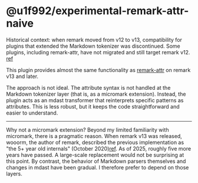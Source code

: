 # @u1f992/experimental-remark-attr-naive

Historical context: when remark moved from v12 to v13, compatibility for plugins that extended the Markdown tokenizer was discontinued. Some plugins, including remark-attr, have not migrated and still target remark v12. [ref](https://github.com/arobase-che/remark-attr/issues/22)

This plugin provides almost the same functionality as [remark-attr](https://github.com/arobase-che/remark-attr) on remark v13 and later.

The approach is not ideal. The attribute syntax is not handled at the Markdown tokenizer layer (that is, as a micromark extension). Instead, the plugin acts as an mdast transformer that reinterprets specific patterns as attributes. This is less robust, but it keeps the code straightforward and easier to understand.

---

Why not a micromark extension? Beyond my limited familiarity with micromark, there is a pragmatic reason. When remark v13 was released, wooorm, the author of remark, described the previous implementation as "the 5+ year old internals" (October 2020)[ref](https://github.com/remarkjs/remark/releases/tag/13.0.0). As of 2025, roughly five more years have passed. A large-scale replacement would not be surprising at this point. By contrast, the behavior of Markdown parsers themselves and changes in mdast have been gradual. I therefore prefer to depend on those layers.

<!--
メモ
remark v13に対応させる

remark v13に対応するremark-parseはv9
remark v13が使っているunifiedはv9
remark-parseが@types/mdast v3に依存していて、@types/mdastは@types/unist v2に依存している
@types/unist v2に依存しているunist-util-visitはv4まで

remark v13でremark-gfmとremark-footnotesが切り出された
remark-gfm v2はunified v10に依存している　内部でunified v10を使っているだけならどうでもいいのか？
remark-gfm v1を使用

remark-footnotesはv3でmicromark対応＝remark v13対応とみなしてよさそう

remark-rehypeは、v8まで（本体であるmdast-util-to-hastが）mdast v3, unist v2
v9からはremark-rehypeがunified v10に依存している。内部で使っているだけならいいのか？

rehype-stringifyはv9まで（unist v2に依存する）hast v2を使っているが
v9ではunified v10に依存している。v8を使うのが正しいだろうか

hast-util-rawはv6でunified v10に依存している
-->